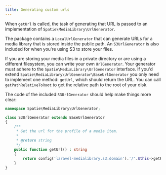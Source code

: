 ```yaml
---
title: Generating custom urls
---
```


When `getUrl` is called, the task of generating that URL is passed to an implementation of `Spatie\MediaLibrary\UrlGenerator`.

The package contains a `LocalUrlGenerator` that can generate URLs for a media library that is stored inside the public path. An `S3UrlGenerator` is also included for when you're using S3 to store your files.

If you are storing your media files in a private directory or are using a different filesystem, you can write your own `UrlGenerator`. Your generator must adhere to the `Spatie\MediaLibrary\UrlGenerator` interface. If you'd extend `Spatie\MediaLibrary\UrlGenerator\BaseUrlGenerator` you only need to implement one method: `getUrl`, which should return the URL. You can call `getPathRelativeToRoot` to get the relative path to the root of your disk.

The code of the included `S3UrlGenerator` should help make things more clear:

```php
namespace Spatie\MediaLibrary\UrlGenerator;

class S3UrlGenerator extends BaseUrlGenerator
{
    /**
     * Get the url for the profile of a media item.
     *
     * @return string
     */
    public function getUrl() : string
    {
        return config('laravel-medialibrary.s3.domain').'/'.$this->getPathRelativeToRoot();
    }
}
```

